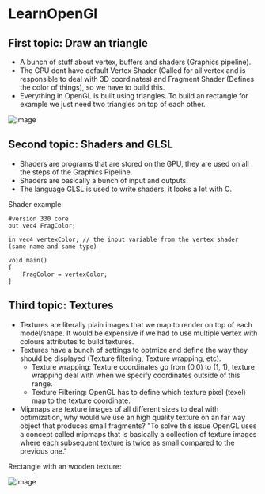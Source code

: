 # LearnOpenGl

## First topic: Draw an triangle
- A bunch of stuff about vertex, buffers and shaders (Graphics pipeline).
- The GPU dont have default Vertex Shader (Called for all vertex and is responsible to deal with 3D coordinates) and Fragment Shader (Defines the color of things), so we have to build this.
- Everything in OpenGL is built using triangles. To build an rectangle for example we just need two triangles on top of each other.

![image](https://github.com/WilliamKSilva/opengl/assets/75429175/fd5b1f94-91ea-4cc6-9179-38dfe410a051)

## Second topic: Shaders and GLSL
- Shaders are programs that are stored on the GPU, they are used on all the steps of the Graphics Pipeline.
- Shaders are basically a bunch of input and outputs.
- The language GLSL is used to write shaders, it looks a lot with C.

Shader example:
```
#version 330 core
out vec4 FragColor;
  
in vec4 vertexColor; // the input variable from the vertex shader (same name and same type)  

void main()
{
    FragColor = vertexColor;
}
```
## Third topic: Textures
- Textures are literally plain images that we map to render on top of each model/shape. It would be expensive if we
had to use multiple vertex with colours attributes to build textures.
- Textures have a bunch of settings to optmize and define the way they should be displayed (Texture filtering, Texture wrapping, etc).
  - Texture wrapping: Texture coordinates go from (0,0) to (1, 1), texture wrapping deal with when we specify coordinates outside of this range.
  - Texture Filtering: OpenGL has to define which texture pixel (texel) map to the texture coordinate.
- Mipmaps are texture images of all different sizes to deal with optimization, why would we use an high quality texture on an far way object that
produces small fragments?
"To solve this issue OpenGL uses a concept called mipmaps that is basically a collection of texture images where each subsequent texture is twice as small compared to the previous one."

Rectangle with an wooden texture:

![image](https://github.com/WilliamKSilva/opengl/assets/75429175/75a6418c-0c35-438d-81a1-636895799a88)
